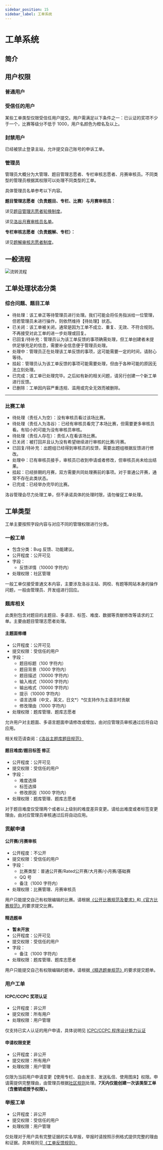 ```yaml
---
sidebar_position: 15
sidebar_label: 工单系统
---
```


# 工单系统

## 简介

## 用户权限

### 普通用户

### 受信任的用户

某些工单类型仅限受信任用户提交。用户需满足以下条件之一：已认证的奖项不少于一个，比赛等级分不低于 1000，用户名颜色为橙名及以上。

### 封禁用户

已经被禁止登录主站，允许提交自己账号的申诉工单。

### 管理员

管理员大概分为大管理、题目管理志愿者、专栏审核志愿者、月赛审核员。不同类型的管理员根据其权限可以处理不同类型的工单。

具体管理员名单参考以下内容。

**题目管理志愿者（负责题目、专栏、比赛）与月赛审核员：**

详见[题目管理志愿者轮换制度](https://www.luogu.com.cn/discuss/show/186291)。

详见[洛谷月赛审核员名单](https://www.luogu.com.cn/paste/ognf1rs4)。

**专栏审核志愿者（负责题解、专栏）：**

详见[题解审核志愿者制度](https://www.luogu.com.cn/discuss/600159)。

## 一般流程

![流转流程](./_image/workflow-ticket.svg)

## 工单处理状态分类

### 综合问题、题目工单

- 待处理：该工单正等待管理员进行处理。我们可能会将任务指派给一位管理，但若管理员未进行操作，则依然维持【待处理】状态。
- 已关闭：该工单被关闭，通常是因为工单不成立、重复、无效、不符合规则。不再接受对此工单的进一步处理或回复。
- 已回复/待补充：管理员认为该工单反馈的事项确需处理，但工单创建者未提供足够充足的信息，需要补全信息便于管理员处理。
- 处理中：管理员正在处理该工单反馈的事项，这可能需要一定的时间，请耐心等待。
- 挂起：管理员认为该工单反馈的事项可能需要处理，但由于各种可能的原因无法立刻处理。
- 已完成：该工单已处理完毕。之后如有新的相关问题，请另行创建一个新工单进行反馈。
- 已删除：工单因内容严重违规、滥用或完全无效而被删除。

---

### 比赛工单

- 待处理（责任人为空）：没有审核员看过该场比赛。
- 待处理（责任人为洛谷）：已经有审核员看完了本场比赛，但需要更多审核员看。有较小的可能为没有审核员审核。
- 待处理（责任人存在）：责任人在看该场比赛。
- 已关闭：被打回并且认为没有希望继续进行审核的比赛/月赛。
- 已回复/待补充：出题组已经得到审核员的反馈，需要出题组根据反馈进行修改。
- 处理中：已有审核员接手，审核员已收到申请或者修改，但审核员尚未给出结果。
- 挂起：已经排期的月赛，双方需要共同处理赛前的事项。对于普通公开赛，通常不存在此类状态。
- 已完成：已经举办完毕的比赛。

洛谷管理会尽力处理工单，但不承诺具体的处理时限，请勿催促工单处理。

## 工单类型

工单主要按照字段内容与对应不同的管理权限进行分类。

### 一般工单

- 包含分类：Bug 反馈、功能建议。
- 公开程度：公开可见
- 字段：  
  - 反馈详情（10000 字符内）
- 处理权限：社区管理

一般工单仅接受普通文本内容，主要涉及洛谷主站、网校、有题等网站本身的操作问题，一般由管理员、开发组进行回应。

### 题库相关

此类别包含对题目的主题目、多语言、标签、难度、数据等贡献修改等请求的工单。主要由题目管理志愿者处理。

#### 主题面修缮

- 公开程度：公开可见
- 提交权限：受信任的用户
- 字段：
  - 题目标题（100 字符内）
  - 题目背景（1000 字符内）
  - 题目描述（10000 字符内）
  - 输入格式（10000 字符内）
  - 输出格式（10000 字符内）
  - 提示（10000 字符内）
  - 语言选择（中文，英文，日文*）*仅支持作为主语言时贡献
  - 修改理由（1000 字符内）
- 处理权限：题库管理、题库志愿者

允许用户对主题面、多语言题面申请修改或增加，由对应管理员审核通过后将自动应用。

相关规范请查阅：[《洛谷主题库题目规范》](../../rules/academic/problem-standard.md)

#### 题目难度/题目标签 修正

- 公开程度：公开可见
- 提交权限：受信任的用户
- 字段：
  - 难度选择
  - 标签选择
  - 修改原因（1000 字符内）
- 处理权限：题库管理、题库志愿者

对于题目难度仅受理两个或者以上级别的难度差异变更。请给出难度或者标签变更理由，由对应管理员审核通过后将自动应用。

### 贡献申请

#### 公开赛/月赛审核

- 公开程度：不公开
- 提交权限：受信任的用户
- 字段：
  - 比赛类型：普通公开赛/Rated公开赛/大月赛/小月赛/基础赛
  - QQ 号
  - 备注（1000 字符内）
- 处理权限：比赛管理、月赛审核员

用户只能提交自己有权限编辑的比赛。请根据[《公开比赛规范及要求》](../../rules/academic/opencontest-standard.md)和[《官方比赛规范》](../../rules/academic/lgr/contest-standard.md)的要求提交比赛。

#### 精选题单

- **暂未开放**
- 公开程度：公开可见
- 提交权限：受信任的用户
- 字段：
  - 备注（1000 字符内）
- 处理权限：题库管理、题库志愿者

用户只能提交自己有权限编辑的题单。请根据[《精选题单规范》](../../rules/academic/training-promotion-standard.md)的要求提交题单。

### 用户工单

#### ICPC/CCPC 奖项认证

- 公开程度：非公开
- 提交权限：所有用户
- 处理权限：用户管理

仅支持已实人认证的用户申请，具体说明见 [ICPC/CCPC 程序设计能力认证](./account/award-certify-cpc.md)

#### 申请权限变更

- 公开程度：非公开
- 提交权限：所有用户
- 处理权限：用户管理

仅限为当前用户申请变更【使用专栏、自由发言、发送私信、使用图床】权限。申请需提供完整理由，由管理员根据[社区规则](../../rules/community/index.md)处理。**7天内仅能创建一次该类型工单（含撤销或授予权限）。**

### 举报工单

- 公开程度：非公开
- 提交权限：受信任的用户
- 处理权限：用户管理

仅处理对于用户具有完整证据的实名举报，举报时请按照示例格式提供完整的理由和证据。具体规则见[《工单反馈规则》](../../rules/community/ticket.md#report-ticket)

